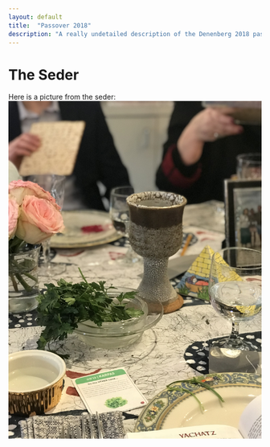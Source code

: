 ```yaml
---
layout: default
title:  "Passover 2018"
description: "A really undetailed description of the Denenberg 2018 passover seder!"
---
```


# The Seder
Here is a picture from the seder:
![passover table](/assets/pass01.jpg/)
